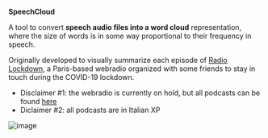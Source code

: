 **SpeechCloud** 

A tool to convert **speech audio files into a word cloud** representation, 
where the size of words is in some way proportional to their frequency in speech.

Originally developed to visually summarize each episode of [Radio Lockdown](https://radiolockdown.online/#/), a Paris-based webradio organized with some friends to stay in touch during the COVID-19 lockdown.
- Disclaimer #1: the webradio is currently on hold, but all podcasts can be found [here](https://radiolockdown.online/#/podcast)
- Diclaimer #2: all podcasts are in Italian XP

![image](https://user-images.githubusercontent.com/96369902/146747634-97dac1e9-87de-48dc-a3f7-19e2624d18d3.png)
